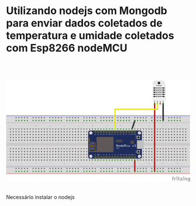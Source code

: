 # **Utilizando nodejs com Mongodb para enviar dados coletados de temperatura e umidade coletados com Esp8266 nodeMCU**
<br/>
<br/>
<br/>
<img src="esquema.png">
<br/>



<br/>Necessário instalar o nodejs

